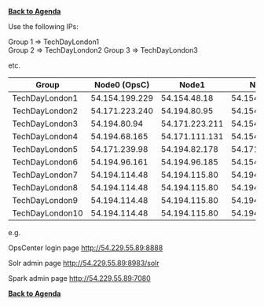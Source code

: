 **[Back to Agenda](./../README.md)**


Use the following IPs:  

Group 1 => TechDayLondon1  
Group 2 => TechDayLondon2 
Group 3 => TechDayLondon3

etc.

|  Group          |  Node0 (OpsC)  |  Node1         | Node2          |  
|-----------------|----------------|----------------|----------------|
| TechDayLondon1  | 54.154.199.229 | 54.154.48.18   | 54.154.34.185  |
| TechDayLondon2  | 54.171.223.240 | 54.194.80.95   | 54.154.151.138 |   
| TechDayLondon3  | 54.194.80.94   | 54.171.223.211 | 54.154.178.43  |  
| TechDayLondon4  | 54.194.68.165  | 54.171.111.131 | 54.154.47.48   |  
| TechDayLondon5  | 54.171.239.98  | 54.194.82.178  | 54.171.153.182 |  
| TechDayLondon6  | 54.194.96.161  | 54.194.96.185  | 54.154.43.249  |  
| TechDayLondon7  | 54.194.114.48  | 54.194.115.80  | 54.194.99.46   |  
| TechDayLondon8  | 54.194.114.48  | 54.194.115.80  | 54.194.99.46   | 
| TechDayLondon9  | 54.194.114.48  | 54.194.115.80  | 54.194.99.46   | 
| TechDayLondon10 | 54.194.114.48  | 54.194.115.80  | 54.194.99.46   | 

e.g.

OpsCenter login page
http://54.229.55.89:8888

Solr admin page
http://54.229.55.89:8983/solr

Spark admin page
http://54.229.55.89:7080

**[Back to Agenda](./../README.md)**
